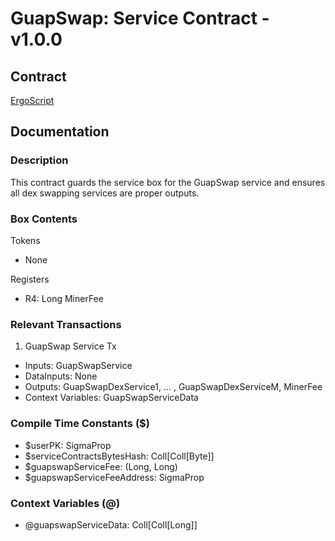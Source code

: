 # GuapSwap: Service Contract - v1.0.0

## Contract

[ErgoScript](ergoscript/guapswap_v1_service.es)

## Documentation

### Description
This contract guards the service box for the GuapSwap service and ensures all dex swapping services are proper outputs.

### Box Contents
Tokens
- None

Registers
- R4: Long MinerFee

### Relevant Transactions
1. GuapSwap Service Tx
- Inputs: GuapSwapService
- DataInputs: None
- Outputs: GuapSwapDexService1, ... , GuapSwapDexServiceM, MinerFee
- Context Variables: GuapSwapServiceData

### Compile Time Constants ($)
- $userPK: SigmaProp
- $serviceContractsBytesHash: Coll[Coll[Byte]]
- $guapswapServiceFee: (Long, Long)
- $guapswapServiceFeeAddress: SigmaProp

### Context Variables (@)
- @guapswapServiceData: Coll[Coll[Long]]

